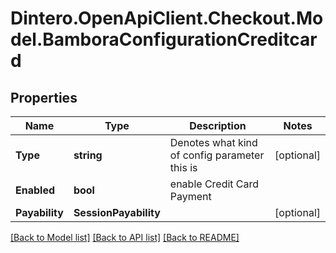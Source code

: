 # Dintero.OpenApiClient.Checkout.Model.BamboraConfigurationCreditcard

## Properties

Name | Type | Description | Notes
------------ | ------------- | ------------- | -------------
**Type** | **string** | Denotes what kind of config parameter this is | [optional] 
**Enabled** | **bool** | enable Credit Card Payment | 
**Payability** | **SessionPayability** |  | [optional] 

[[Back to Model list]](../README.md#documentation-for-models) [[Back to API list]](../README.md#documentation-for-api-endpoints) [[Back to README]](../README.md)

